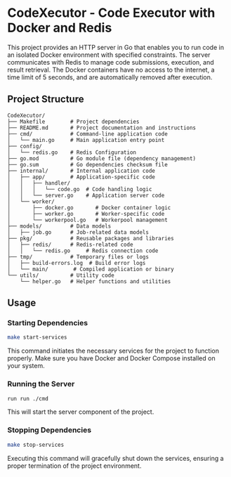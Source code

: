 # CodeXecutor - Code Executor with Docker and Redis

This project provides an HTTP server in Go that enables you to run code in an isolated Docker environment with specified constraints. The server communicates with Redis to manage code submissions, execution, and result retrieval. The Docker containers have no access to the internet, a time limit of 5 seconds, and are automatically removed after execution.


## Project Structure
```
CodeXecutor/
├── Makefile        # Project dependencies
├── README.md       # Project documentation and instructions
├── cmd/            # Command-line application code
│   └── main.go     # Main application entry point
├── config/
│   └── redis.go    # Redis Configuration 
├── go.mod          # Go module file (dependency management)
├── go.sum          # Go dependencies checksum file
├── internal/       # Internal application code
│   ├── app/        # Application-specific code
│   │   ├── handler/
│   │   │   └── code.go  # Code handling logic
│   │   └── server.go    # Application server code
│   └── worker/
│       ├── docker.go       # Docker container logic
│       ├── worker.go       # Worker-specific code
│       └── workerpool.go   # Workerpool management
├── models/         # Data models
│   ├── job.go      # Job-related data models
├── pkg/            # Reusable packages and libraries
│   ├── redis/      # Redis-related code
│   │   └── redis.go     # Redis connection code
├── tmp/            # Temporary files or logs
│   ├── build-errors.log  # Build error logs
│   └── main/        # Compiled application or binary
└── utils/          # Utility code
    └── helper.go   # Helper functions and utilities
```

## Usage
### Starting Dependencies
```bash
make start-services
```
This command initiates the necessary services for the project to function properly. Make sure you have Docker and Docker Compose installed on your system.

### Running the Server


```bash
run run ./cmd
```
This will start the server component of the project.


### Stopping Dependencies
```bash
make stop-services
```

Executing this command will gracefully shut down the services, ensuring a proper termination of the project environment.
